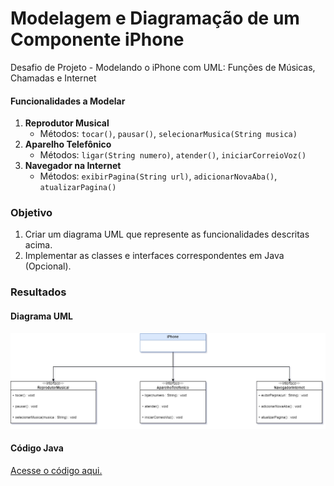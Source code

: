 # Modelagem e Diagramação de um Componente iPhone

Desafio de Projeto - Modelando o iPhone com UML: Funções de Músicas, Chamadas e Internet

#### Funcionalidades a Modelar
1. **Reprodutor Musical**
   - Métodos: `tocar()`, `pausar()`, `selecionarMusica(String musica)`
2. **Aparelho Telefônico**
   - Métodos: `ligar(String numero)`, `atender()`, `iniciarCorreioVoz()`
3. **Navegador na Internet**
   - Métodos: `exibirPagina(String url)`, `adicionarNovaAba()`, `atualizarPagina()`

### Objetivo
1. Criar um diagrama UML que represente as funcionalidades descritas acima.
2. Implementar as classes e interfaces correspondentes em Java (Opcional).

### Resultados

#### Diagrama UML
![](https://github.com/AlinyKelly/desafio-UML-iPhone/blob/main/diagramasUML/Desafio%20DIO%20-%20iPhone%20UML.png?raw=true)

#### Código Java

[Acesse o código aqui.](https://github.com/AlinyKelly/desafio-UML-iPhone/tree/main/codigoJava/IphoneUML)
